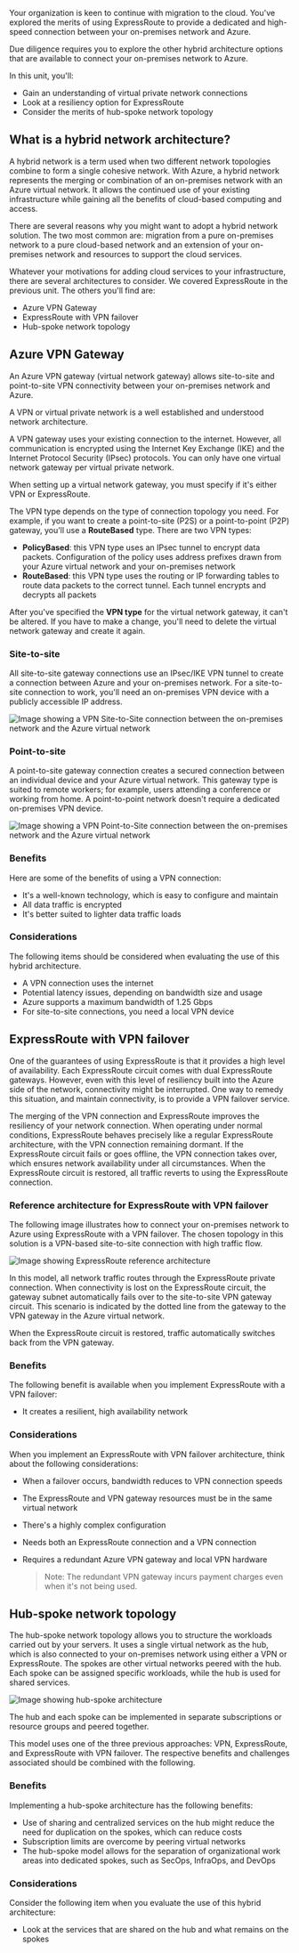 Your organization is keen to continue with migration to the cloud. You've explored the merits of using ExpressRoute to provide a dedicated and high-speed connection between your on-premises network and Azure.

Due diligence requires you to explore the other hybrid architecture options that are available to connect your on-premises network to Azure.

In this unit, you'll:

- Gain an understanding of virtual private network connections
- Look at a resiliency option for ExpressRoute
- Consider the merits of hub-spoke network topology

## What is a hybrid network architecture?

A hybrid network is a term used when two different network topologies combine to form a single cohesive network. With Azure, a hybrid network represents the merging or combination of an on-premises network with an Azure virtual network. It allows the continued use of your existing infrastructure while gaining all the benefits of cloud-based computing and access.

There are several reasons why you might want to adopt a hybrid network solution. The two most common are: migration from a pure on-premises network to a pure cloud-based network and an extension of your on-premises network and resources to support the cloud services.

Whatever your motivations for adding cloud services to your infrastructure, there are several architectures to consider.  We covered ExpressRoute in the previous unit. The others you'll find are:

- Azure VPN Gateway
- ExpressRoute with VPN failover
- Hub-spoke network topology

## Azure VPN Gateway

An Azure VPN gateway (virtual network gateway) allows site-to-site and point-to-site VPN connectivity between your on-premises network and Azure.  

A VPN or virtual private network is a well established and understood network architecture.

A VPN gateway uses your existing connection to the internet. However, all communication is encrypted using the Internet Key Exchange (IKE) and the Internet Protocol Security (IPsec) protocols. You can only have one virtual network gateway per virtual private network.  

When setting up a virtual network gateway, you must specify if it's either VPN or ExpressRoute.  

The VPN type depends on the type of connection topology you need. For example, if you want to create a point-to-site (P2S) or a point-to-point (P2P) gateway, you'll use a **RouteBased** type.  There are two VPN types:

- **PolicyBased**: this VPN type uses an IPsec tunnel to encrypt data packets.  Configuration of the policy uses address prefixes drawn from your Azure virtual network and your on-premises network
- **RouteBased**: this VPN type uses the routing or IP forwarding tables to route data packets to the correct tunnel. Each tunnel encrypts and decrypts all packets

After you've specified the **VPN type** for the virtual network gateway, it can't be altered. If you have to make a change, you'll need to delete the virtual network gateway and create it again.

### Site-to-site

All site-to-site gateway connections use an IPsec/IKE VPN tunnel to create a connection between Azure and your on-premises network. For a site-to-site connection to work, you'll need an on-premises VPN device with a publicly accessible IP address.

![Image showing a VPN Site-to-Site connection between the on-premises network and the Azure virtual network](../media/4-s2s-connection.png)

### Point-to-site

A point-to-site gateway connection creates a secured connection between an individual device and your Azure virtual network. This gateway type is suited to remote workers; for example, users attending a conference or working from home. A point-to-point network doesn't require a dedicated on-premises VPN device.

![Image showing a VPN Point-to-Site connection between the on-premises network and the Azure virtual network](../media/4-p2s-connection.png)

### Benefits

Here are some of the benefits of using a VPN connection:

- It's a well-known technology, which is easy to configure and maintain
- All data traffic is encrypted
- It's better suited to lighter data traffic loads

### Considerations

The following items should be considered when evaluating the use of this hybrid architecture.

- A VPN connection uses the internet
- Potential latency issues, depending on bandwidth size and usage
- Azure supports a maximum bandwidth of 1.25 Gbps
- For site-to-site connections, you need a local VPN device

## ExpressRoute with VPN failover

One of the guarantees of using ExpressRoute is that it provides a high level of availability. Each ExpressRoute circuit comes with dual ExpressRoute gateways. However, even with this level of resiliency built into the Azure side of the network, connectivity might be interrupted. One way to remedy this situation, and maintain connectivity, is to provide a VPN failover service.

The merging of the VPN connection and ExpressRoute improves the resiliency of your network connection. When operating under normal conditions, ExpressRoute behaves precisely like a regular ExpressRoute architecture, with the VPN connection remaining dormant. If the ExpressRoute circuit fails or goes offline, the VPN connection takes over, which ensures network availability under all circumstances. When the ExpressRoute circuit is restored, all traffic reverts to using the ExpressRoute connection.

### Reference architecture for ExpressRoute with VPN failover

The following image illustrates how to connect your on-premises network to Azure using ExpressRoute with a VPN failover. The chosen topology in this solution is a VPN-based site-to-site connection with high traffic flow.

![Image showing ExpressRoute reference architecture](../media/3-expressroute-vpn-failover-architecture.png)

In this model, all network traffic routes through the ExpressRoute private connection. When connectivity is lost on the ExpressRoute circuit, the gateway subnet automatically fails over to the site-to-site VPN gateway circuit. This scenario is indicated by the dotted line from the gateway to the VPN gateway in the Azure virtual network.

When the ExpressRoute circuit is restored, traffic automatically switches back from the VPN gateway.

### Benefits

The following benefit is available when you implement ExpressRoute with a VPN failover:

- It creates a resilient, high availability network

### Considerations

When you implement an ExpressRoute with VPN failover architecture, think about the following considerations:

- When a failover occurs, bandwidth reduces to VPN connection speeds
- The ExpressRoute and VPN gateway resources must be in the same virtual network
- There's a highly complex configuration
- Needs both an ExpressRoute connection and a VPN connection
- Requires a redundant Azure VPN gateway and local VPN hardware

    > Note: The redundant VPN gateway incurs payment charges even when it's not being used.

## Hub-spoke network topology

The hub-spoke network topology allows you to structure the workloads carried out by your servers. It uses a single virtual network as the hub, which is also connected to your on-premises network using either a VPN or ExpressRoute. The spokes are other virtual networks peered with the hub. Each spoke can be assigned specific workloads, while the hub is used for shared services.

![Image showing hub-spoke architecture](../media/4-hub-spoke-architecture.png)

The hub and each spoke can be implemented in separate subscriptions or resource groups and peered together.

This model uses one of the three previous approaches: VPN, ExpressRoute, and ExpressRoute with VPN failover. The respective benefits and challenges associated should be combined with the following.

### Benefits

Implementing a hub-spoke architecture has the following benefits:

- Use of sharing and centralized services on the hub might reduce the need for duplication on the spokes, which can reduce costs
- Subscription limits are overcome by peering virtual networks
- The hub-spoke model allows for the separation of organizational work areas into dedicated spokes, such as SecOps, InfraOps, and DevOps

### Considerations

Consider the following item when you evaluate the use of this hybrid architecture:

- Look at the services that are shared on the hub and what remains on the spokes

